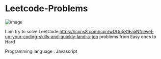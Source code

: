 # Leetcode-Problems
![image](https://github.com/Imad-El-Jabouri/Leetcode-Problems/assets/74730508/7d3e9a2e-0719-4d5f-9751-684b35650c09)


I am try to solve LeetCode https://icons8.com/icon/wDGo581Ea5Nf/level-up-your-coding-skills-and-quickly-land-a-job problems from Easy ones to Hard

Programming language : Javascript
